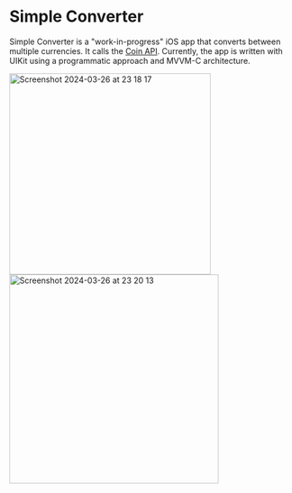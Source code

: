 # Simple Converter

Simple Converter is a "work-in-progress" iOS app that converts between multiple currencies. It calls the [Coin API](https://github.com/coinapi/coinapi-sdk). Currently, the app is written with UIKit using a programmatic approach and MVVM-C architecture.

<img width="357" alt="Screenshot 2024-03-26 at 23 18 17" src="https://github.com/user-attachments/assets/2dc394d5-a8dd-4209-b98f-034a2833e2cf">
<img width="371" alt="Screenshot 2024-03-26 at 23 20 13" src="https://github.com/user-attachments/assets/f18873fc-0490-4003-8fee-cb5340d5afa0">
